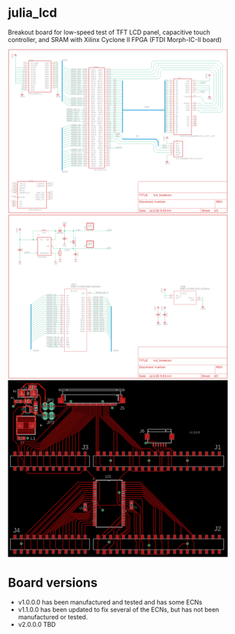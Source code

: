 # julia_lcd

Breakout board for low-speed test of TFT LCD panel, capacitive touch controller, and SRAM with Xilinx Cyclone II FPGA (FTDI Morph-IC-II board)

![Schematic Sheet 1](https://github.com/iank/julia_lcd/blob/master/cad/v1.0.0.0/sch_img1.png?raw=true)
![Schematic Sheet 2](https://github.com/iank/julia_lcd/blob/master/cad/v1.0.0.0/sch_img2.png?raw=true)
![PCB](https://github.com/iank/julia_lcd/blob/master/cad/board_img.png?raw=true)

# Board versions

* v1.0.0.0 has been manufactured and tested and has some ECNs
* v1.1.0.0 has been updated to fix several of the ECNs, but has not been manufactured or tested.
* v2.0.0.0 TBD
